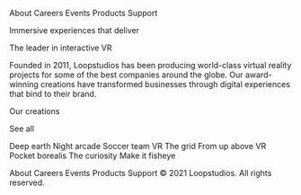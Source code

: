 About
Careers
Events
Products
Support

Immersive experiences that deliver

The leader in interactive VR

Founded in 2011, Loopstudios has been producing world-class virtual reality 
projects for some of the best companies around the globe. Our award-winning 
creations have transformed businesses through digital experiences that bind 
to their brand.

Our creations

See all

Deep earth
Night arcade
Soccer team VR
The grid
From up above VR
Pocket borealis
The curiosity
Make it fisheye

About
Careers
Events
Products
Support
© 2021 Loopstudios. All rights reserved.
